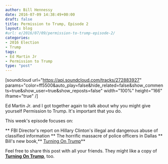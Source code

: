```yaml
---
author: Bill Hennessy
date: 2016-07-09 14:38:49+00:00
draft: false
title: Permission to Trump, Episode 2
layout: blog
#url: e/2016/07/09/permission-to-trump-episode-2/
categories:
- 2016 Election
- Trump
tags:
- Ed Martin Jr
- Permission to Trump
type: "post"
---
```


[soundcloud url="https://api.soundcloud.com/tracks/272883927" params="color=ff5500&auto_play=false&hide_related=false&show_comments=true&show_user=true&show_reposts=false" width="100%" height="166" iframe="true" /]

Ed Martin Jr. and I got together again to talk about why you might give yourself Permission to Trump. It's important that you do.

This week's episode focuses on:




** FBI Director's report on Hillary Clinton's illegal and dangerous abuse of classified information
** The horrific massacre of police officers in Dallas
** Bill's new book,** [Turning On Trump](https://amzn.to/29qDOYw)**


Feel free to share this post with all your friends. They might like a copy of [**Turning On Trump**](https://amzn.to/29qDOYw), too.
